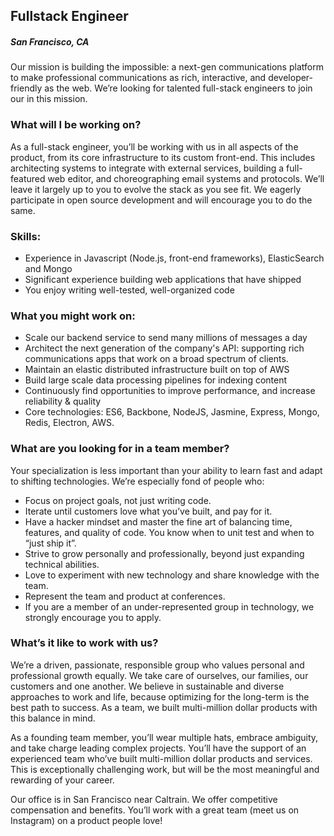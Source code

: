 ## Fullstack Engineer
##### San Francisco, CA

Our mission is building the impossible: a next-gen communications platform to make professional communications as rich, interactive, and developer-friendly as the web. We’re looking for talented full-stack engineers to join our in this mission.  

### What will I be working on?
As a full-stack engineer, you’ll be working with us in all aspects of the product, from its core infrastructure to its custom front-end. This includes architecting systems to integrate with external services, building a full-featured web editor, and choreographing email systems and protocols. We’ll leave it largely up to you to evolve the stack as you see fit. We eagerly participate in open source development and will encourage you to do the same.

### Skills:
+ Experience in Javascript (Node.js, front-end frameworks), ElasticSearch and Mongo
+ Significant experience building web applications that have shipped
+ You enjoy writing well-tested, well-organized code

### What you might work on:
+ Scale our backend service to send many millions of messages a day
+ Architect the next generation of the company's API: supporting rich communications apps that work on a broad spectrum of clients.
+ Maintain an elastic distributed infrastructure built on top of AWS
+ Build large scale data processing pipelines for indexing content
+ Continuously find opportunities to improve performance, and increase reliability & quality
+ Core technologies: ES6, Backbone, NodeJS, Jasmine, Express, Mongo, Redis, Electron, AWS.

### What are you looking for in a team member?
Your specialization is less important than your ability to learn fast and adapt to shifting technologies. We’re especially fond of people who:

+ Focus on project goals, not just writing code.
+ Iterate until customers love what you’ve built, and pay for it.
+ Have a hacker mindset and master the fine art of balancing time, features, and quality of code. You know when to unit test and when to “just ship it”.
+ Strive to grow personally and professionally, beyond just expanding technical abilities.
+ Love to experiment with new technology and share knowledge with the team.
+ Represent the team and product at conferences.
+ If you are a member of an under-represented group in technology, we strongly encourage you to apply.

### What’s it like to work with us?
We’re a driven, passionate, responsible group who values personal and professional growth equally. We take care of ourselves, our families, our customers and one another. We believe in sustainable and diverse approaches to work and life, because optimizing for the long-term is the best path to success. As a team, we built multi-million dollar products with this balance in mind.  

As a founding team member, you’ll wear multiple hats, embrace ambiguity, and take charge leading complex projects. You’ll have the support of an experienced team who’ve built multi-million dollar products and services. This is exceptionally challenging work, but will be the most meaningful and rewarding of your career.  

Our office is in San Francisco near Caltrain. We offer competitive compensation and benefits. You’ll work with a great team (meet us on Instagram) on a product people love!


